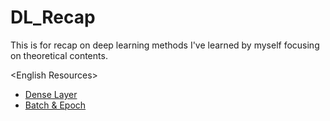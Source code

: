 # DL_Recap
This is for recap on deep learning methods I've learned by myself focusing on theoretical contents.
<br>

&lt;English Resources&gt;
<ul>
  <li><a href = "https://www.youtube.com/watch?v=lor2LnEVn8M" > Dense Layer </a></li>
  <li><a href = "https://machinelearningmastery.com/difference-between-a-batch-and-an-epoch/#:~:text=The%20number%20of%20epochs%20is%20a%20hyperparameter%20that%20defines%20the,of%20one%20or%20more%20batches" > Batch & Epoch</a></li>
</ul>
